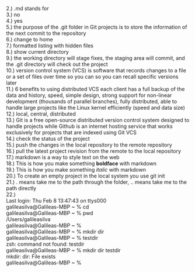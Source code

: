 2.) .md stands for     
3.) no   
4.) yes   
5.) the purpose of the .git folder in Git projects is to store the information of the next commit to the repository  
6.) change to home  
7.) formatted listing with hidden files   
8.) show current directory   
9.) the working directory will stage fixes, the staging area will commit, and the .git directory will check out the project  
10.) version control system (VCS) is software that records changes to a file or a set of files over time so you can so you can recall specific versions later  
11.) 6 benefits to using distributed VCS each client has a full backup of the data and history, speed, simple design, strong support for non-linear development (thousands of parallel branches), fully distributed, able to handle large projects like the Linux kernel efficiently (speed and data size)  
12.) local, central, distributed   
13.) Git is a free open-source distributed version control system designed to handle projects while Github is an internet hosting service that works exclusively for projects that are indexed using Git VCS  
14.) check the status of the project   
15.) push the changes in the local repository to the remote repository  
16.) pull the latest project revision from the remote to the local repository    
17.) markdown is a way to style text on the web    
18.) This is how you make something **boldface** with markdown     
19.) This is how you make something _italic_ with markdown   
20.) To create an empty project in the local system you use git init  
21.) . means take me to the path through the folder, .. means take me to the path directly  
22.)   
Last login: Thu Feb  8 13:47:43 on ttys000  
galileasilva@Galileas-MBP ~ % cd  
galileasilva@Galileas-MBP ~ % pwd  
/Users/galileasilva   
galileasilva@Galileas-MBP ~ %     
galileasilva@Galileas-MBP ~ % mkdir dir  
galileasilva@Galileas-MBP ~ % testdir  
zsh: command not found: testdir  
galileasilva@Galileas-MBP ~ % mkdir dir testdir  
mkdir: dir: File exists  
galileasilva@Galileas-MBP ~ %   

